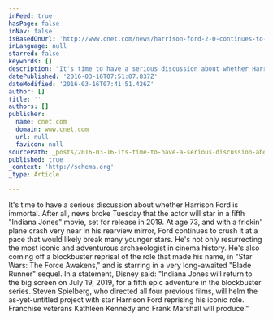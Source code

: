 ```yaml
---
inFeed: true
hasPage: false
inNav: false
isBasedOnUrl: 'http://www.cnet.com/news/harrison-ford-2-0-continues-to-roll-with-upcoming-indiana-jones-flick-in-2019/'
inLanguage: null
starred: false
keywords: []
description: "It's time to have a serious discussion about whether Harrison Ford is immortal. After all, news broke Tuesday that the actor will star in a fifth \"Indiana Jones\" movie, set for release in 2019.  At age 73, and with a frickin' plane crash very near in his rearview mirror, Ford continues to crush it at a pace that would likely break many younger stars. He's not only resurrecting the most iconic and adventurous archaeologist in cinema history. He's also coming off a blockbuster reprisal of the role that made his name, in \"Star Wars: The Force Awakens,\" and is starring in a very long-awaited \"Blade Runner\" sequel.  In a statement, Disney said: \"Indiana Jones will return to the big screen on July 19, 2019, for a fifth epic adventure in the blockbuster series. Steven Spielberg, who directed all four previous films, will helm the as-yet-untitled project with star Harrison Ford reprising his iconic role. Franchise veterans Kathleen Kennedy and Frank Marshall will produce.\""
datePublished: '2016-03-16T07:51:07.837Z'
dateModified: '2016-03-16T07:41:51.426Z'
author: []
title: ''
authors: []
publisher:
  name: cnet.com
  domain: www.cnet.com
  url: null
  favicon: null
sourcePath: _posts/2016-03-16-its-time-to-have-a-serious-discussion-about-whether-harriso.md
published: true
_context: 'http://schema.org'
_type: Article

---
```

It's time to have a serious discussion about whether Harrison Ford is immortal. After all, news broke Tuesday that the actor will star in a fifth "Indiana Jones" movie, set for release in 2019\. At age 73, and with a frickin' plane crash very near in his rearview mirror, Ford continues to crush it at a pace that would likely break many younger stars. He's not only resurrecting the most iconic and adventurous archaeologist in cinema history. He's also coming off a blockbuster reprisal of the role that made his name, in "Star Wars: The Force Awakens," and is starring in a very long-awaited "Blade Runner" sequel. In a statement, Disney said: "Indiana Jones will return to the big screen on July 19, 2019, for a fifth epic adventure in the blockbuster series. Steven Spielberg, who directed all four previous films, will helm the as-yet-untitled project with star Harrison Ford reprising his iconic role. Franchise veterans Kathleen Kennedy and Frank Marshall will produce."